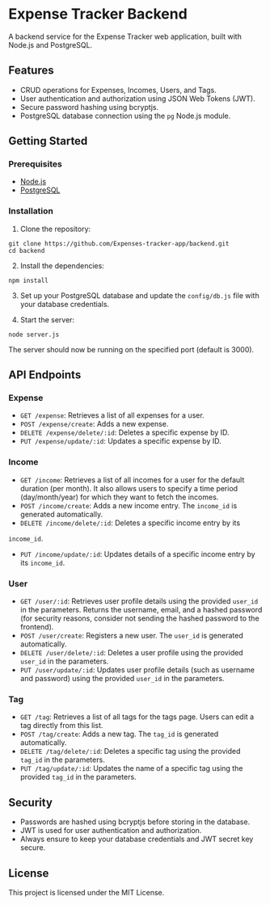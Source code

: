 # Expense Tracker Backend

A backend service for the Expense Tracker web application, built with Node.js and PostgreSQL.

## Features

- CRUD operations for Expenses, Incomes, Users, and Tags.
- User authentication and authorization using JSON Web Tokens (JWT).
- Secure password hashing using bcryptjs.
- PostgreSQL database connection using the `pg` Node.js module.

## Getting Started

### Prerequisites

- [Node.js](https://nodejs.org/)
- [PostgreSQL](https://www.postgresql.org/)

### Installation

1. Clone the repository:

```
git clone https://github.com/Expenses-tracker-app/backend.git
cd backend
```

2. Install the dependencies:

```
npm install
```

3. Set up your PostgreSQL database and update the `config/db.js` file with your database credentials.

4. Start the server:

```
node server.js
```

The server should now be running on the specified port (default is 3000).

## API Endpoints

### Expense
- `GET /expense`: Retrieves a list of all expenses for a user.
- `POST /expense/create`: Adds a new expense.
- `DELETE /expense/delete/:id`: Deletes a specific expense by ID.
- `PUT /expense/update/:id`: Updates a specific expense by ID.

### Income
- `GET /income`: Retrieves a list of all incomes for a user for the default duration (per month). It also allows users to specify a time period (day/month/year) for which they want to fetch the incomes.
- `POST /income/create`: Adds a new income entry. The `income_id` is generated automatically.
- `DELETE /income/delete/:id`: Deletes a specific income entry by its

`income_id`.
- `PUT /income/update/:id`: Updates details of a specific income entry by its `income_id`.

### User
- `GET /user/:id`: Retrieves user profile details using the provided `user_id` in the parameters. Returns the username, email, and a hashed password (for security reasons, consider not sending the hashed password to the frontend).
- `POST /user/create`: Registers a new user. The `user_id` is generated automatically.
- `DELETE /user/delete/:id`: Deletes a user profile using the provided `user_id` in the parameters.
- `PUT /user/update/:id`: Updates user profile details (such as username and password) using the provided `user_id` in the parameters.

### Tag
- `GET /tag`: Retrieves a list of all tags for the tags page. Users can edit a tag directly from this list.
- `POST /tag/create`: Adds a new tag. The `tag_id` is generated automatically.
- `DELETE /tag/delete/:id`: Deletes a specific tag using the provided `tag_id` in the parameters.
- `PUT /tag/update/:id`: Updates the name of a specific tag using the provided `tag_id` in the parameters.


## Security

- Passwords are hashed using bcryptjs before storing in the database.
- JWT is used for user authentication and authorization.
- Always ensure to keep your database credentials and JWT secret key secure.


## License

This project is licensed under the MIT License.
